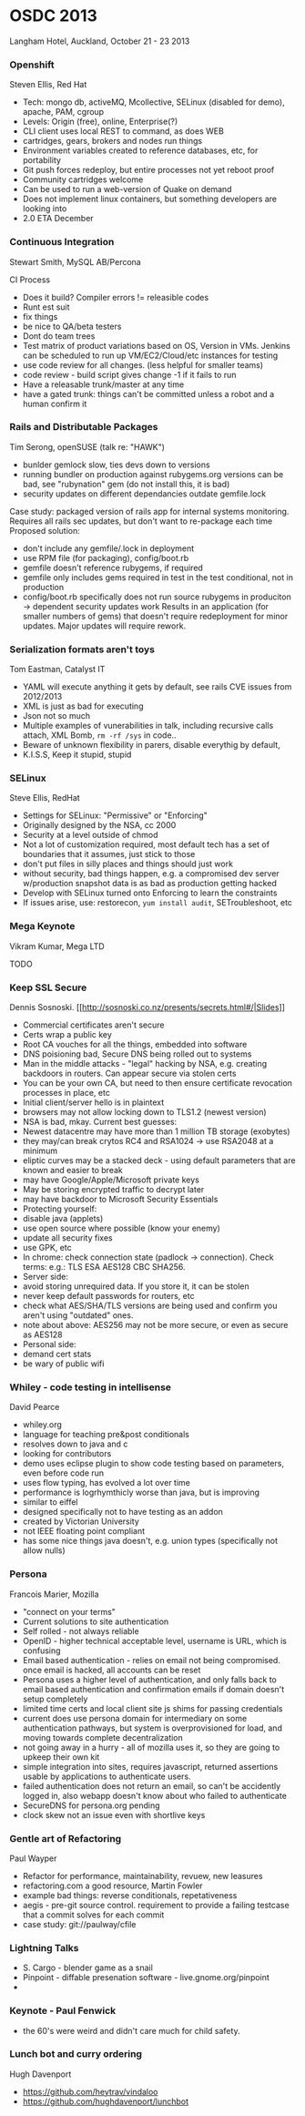 # OSDC 2013

Langham Hotel, Auckland, October 21 - 23 2013

### Openshift 

Steven Ellis, Red Hat

 * Tech: mongo db, activeMQ, Mcollective, SELinux (disabled for demo), apache, PAM, cgroup
 * Levels: Origin (free), online, Enterprise(?)
 * CLI client uses local REST to command, as does WEB
 * cartridges, gears, brokers and nodes run things
 * Environment variables created to reference databases, etc, for portability
 * Git push forces redeploy, but entire processes not yet reboot proof
 * Community cartridges welcome
 * Can be used to run a web-version of Quake on demand
 * Does not implement linux containers, but something developers are looking into 
 * 2.0 ETA December

### Continuous Integration 

Stewart Smith, MySQL AB/Percona

CI Process
 * Does it build? Compiler errors != releasible codes
 * Runt est suit
 * fix things
 * be nice to QA/beta testers
 * Dont do team trees
 * Test matrix of product variations based on OS, Version in VMs. Jenkins can be scheduled to run up VM/EC2/Cloud/etc instances for testing
 * use code review for all changes. (less helpful for smaller teams)  
 * code review - build script gives change -1 if it fails to run
 * Have a releasable trunk/master at any time
 * have a gated trunk: things can't be committed unless a robot and a human confirm it

### Rails and Distributable Packages 

Tim Serong, openSUSE (talk re: "HAWK")
 
 * bunlder gemlock slow, ties devs  down to versions
 * running bundler on production against rubygems.org versions can be bad, see "rubynation" gem (do not install this, it is bad)
 * security updates on different dependancies outdate gemfile.lock

Case study: packaged version of rails app for internal systems monitoring. Requires all rails sec updates, but don't want to re-package each time
Proposed solution: 
 * don't include any gemfile/.lock in deployment
 * use RPM file (for packaging), config/boot.rb
 * gemfile doesn't reference rubygems, if required
 * gemfile only includes gems required in test in the test conditional, not in production
 * config/boot.rb specifically does not run source rubygems in produciton -> dependent security updates work
Results in an application (for smaller numbers of gems) that doesn't require redeployment for minor updates. Major updates will require rework. 

### Serialization formats aren't toys 
Tom Eastman, Catalyst IT

 * YAML will execute anything it gets by default, see rails CVE issues from 2012/2013
 * XML is just as bad for executing
 * Json not so much
 * Multiple examples of vunerabilities in talk, including recursive calls attach, XML Bomb, `rm -rf /sys` in code..
 * Beware of unknown flexibility in parers, disable everythig by default, 
 * K.I.S.S, Keep it stupid, stupid

### SELinux 
Steve Ellis, RedHat

 * Settings for SELinux: "Permissive" or "Enforcing"
 * Originally designed by the NSA, cc 2000
 * Security at a level outside of chmod
 * Not a lot of customization required, most default tech has a set of boundaries that it assumes, just stick to those
 * don't put files in silly places and things should just work
 * without security, bad things happen, e.g. a compromised dev server w/production snapshot data is as bad as production getting hacked
 * Develop with SELinux turned onto Enforcing to learn the constraints
 * If issues arise, use: restorecon, `yum install audit`, SETroubleshoot, etc

### Mega Keynote 

Vikram Kumar, Mega LTD

TODO

### Keep SSL Secure 
Dennis Sosnoski. [[http://sosnoski.co.nz/presents/secrets.html#/|Slides]]

 * Commercial certificates aren't secure
 * Certs wrap a public key
 * Root CA vouches for all the things, embedded into software
 * DNS poisioning bad, Secure DNS being rolled out to systems
 * Man in the middle attacks - "legal" hacking by NSA, e.g. creating backdoors in routers. Can appear secure via stolen certs
 * You can be your own CA, but need to then ensure certificate revocation processes in place, etc
 * Initial client/server hello is in plaintext
 * browsers may not allow locking down to TLS1.2 (newest version)
 * NSA is bad, mkay. Current best guesses: 
  * Newest datacentre may have more than 1 million TB storage (exobytes)
  * they may/can break crytos RC4 and RSA1024 -> use RSA2048 at a minimum
  * eliptic curves may be a stacked deck - using default parameters that are known and easier to break
  * may have Google/Apple/Microsoft private keys
  * May be storing encrypted traffic to decrypt later
  * may have backdoor to Microsoft Security Essentials
 * Protecting yourself: 
  * disable java (applets)
  * use open source where possible (know your enemy)
  * update all security fixes
  * use GPK, etc
 * In chrome: check connection state (padlock -> connection). Check terms: e.g.: TLS ESA AES128 CBC SHA256. 
 * Server side: 
  * avoid storing unrequired data. If you store it, it can be stolen
  * never keep default passwords for routers, etc
  * check what AES/SHA/TLS versions are being used and confirm you aren't using "outdated" ones.
  * note about above: AES256 may not be more secure, or even as secure as AES128
 * Personal side: 
  * demand cert stats
  * be wary of public wifi

### Whiley - code testing in intellisense 
David Pearce 
 * whiley.org
 * language for teaching pre&post conditionals
 * resolves down to java and c
 * looking for contributors
 * demo uses eclipse plugin to show code testing based on parameters, even before code run
 * uses flow typing, has evolved a lot over time
 * performance is logrhymthicly worse than java, but is improving
 * similar to eiffel
 * designed specifically not to have testing as an addon
 * created by Victorian University
 * not IEEE floating point compliant
 * has some nice things java doesn't, e.g. union types (specifically not allow nulls)

### Persona 
Francois Marier, Mozilla
 * "connect on your terms"
 * Current solutions to site authentication
  * Self rolled - not always reliable
  * OpenID - higher technical acceptable level, username is URL, which is confusing 
  * Email based authentication - relies on email not being compromised. once email is hacked, all accounts can be reset
 * Persona uses a higher level of authentication, and only falls back to email based authentication and confirmation emails if domain doesn't setup completely
 * limited time certs and local client site js shims for passing credentials
 * current does use persona domain for intermediary on some authentication pathways, but system is overprovisioned for load, and moving towards complete decentralization
 * not going away in a hurry - all of mozilla uses it, so they are going to upkeep their own kit
 * simple integration into sites, requires javascript, returned assertions usable by applications to authenticate users. 
 * failed authentication does not return an email, so can't be accidently logged in, also webapp doesn't know about who failed to authenticate
 * SecureDNS for persona.org pending
 * clock skew not an issue even with shortlive keys

### Gentle art of Refactoring 
Paul Wayper

 * Refactor for performance, maintainability, revuew, new leasures
 * refactoring.com a good resource, Martin Fowler
 * example bad things: reverse conditionals, repetativeness
 * aegis - pre-git source control. requirement to provide a failing testcase that a commit solves for each commit 
 * case study: git://paulway/cfile

### Lightning Talks 
 * S. Cargo - blender game as a snail
 * Pinpoint - diffable presenation software - live.gnome.org/pinpoint
 * 

### Keynote - Paul Fenwick 
 * the 60's were weird and didn't care much for child safety. 

### Lunch bot and curry ordering 

Hugh Davenport

 * https://github.com/heytrav/vindaloo
 * https://github.com/hughdavenport/lunchbot

